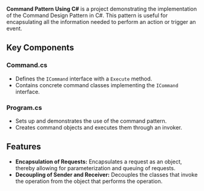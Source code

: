 **Command Pattern Using C#** is a project demonstrating the implementation of the Command Design Pattern in C#. This pattern is useful for encapsulating all the information needed to perform an action or trigger an event.

## Key Components

### Command.cs
- Defines the `ICommand` interface with a `Execute` method.
- Contains concrete command classes implementing the `ICommand` interface.

### Program.cs
- Sets up and demonstrates the use of the command pattern.
- Creates command objects and executes them through an invoker.

## Features

- **Encapsulation of Requests:** Encapsulates a request as an object, thereby allowing for parameterization and queuing of requests.
- **Decoupling of Sender and Receiver:** Decouples the classes that invoke the operation from the object that performs the operation.
